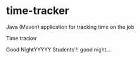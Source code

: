 # time-tracker
Java (Maven) application for tracking time on the job

Time tracker

Good NightYYYYY Students!!!
good night...
